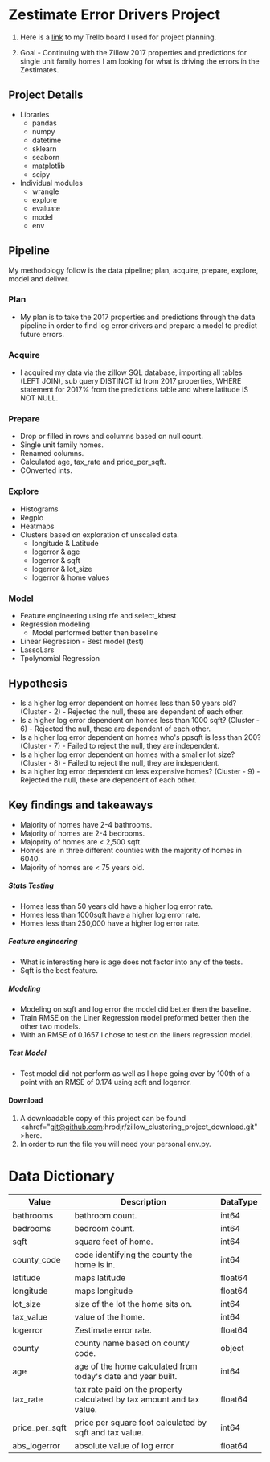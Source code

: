 # Zestimate Error Drivers Project


1. Here is a <a href="https://trello.com/b/EMEzPn69/clusteringproject">link</a> to my Trello board I used for project planning.

2. Goal - Continuing with the Zillow 2017 properties and predictions for single unit family homes I am looking for what is driving the errors in the Zestimates.

## Project Details
- Libraries
    - pandas
    - numpy
    - datetime
    - sklearn
    - seaborn
    - matplotlib
    - scipy
- Individual modules
    - wrangle
    - explore
    - evaluate
    - model
    - env

## Pipeline
My methodology follow is the data pipeline; plan, acquire, prepare, explore, model and deliver.
### Plan
- My plan is to take the 2017 properties and predictions through the data pipeline in order to find log error drivers and prepare a model to predict future errors.
### Acquire
- I acquired my data via the zillow SQL database, importing all tables (LEFT JOIN), sub query DISTINCT id from 2017 properties, WHERE statement for 2017% from the predictions table and where latitude iS NOT NULL.  
### Prepare
- Drop or filled in rows and columns based on null count.
- Single unit family homes.
- Renamed columns.
- Calculated age, tax_rate and price_per_sqft.
- COnverted ints.
### Explore
- Histograms
- Regplo
- Heatmaps
- Clusters based on exploration of unscaled data.
    - longitude & Latitude
    - logerror & age
    - logerror & sqft
    - logerror & lot_size
    - logerror & home values
### Model
- Feature engineering using rfe and select_kbest
- Regression modeling
    - Model performed better then baseline
- Linear Regression - Best model (test)
- LassoLars
- Tpolynomial Regression
## Hypothesis
- Is a higher log error dependent on homes less than 50 years old? (Cluster - 2) - Rejected the null, these are dependent of each other.
- Is a higher log error dependent on homes less than 1000 sqft? (Cluster - 6) - Rejected the null, these are dependent of each other.
- Is a higher log error dependent on homes who's ppsqft is less than 200? (Cluster - 7) - Failed to reject the null, they are independent.
- Is a higher log error dependent on homes with a smaller lot size? (Cluster - 8) - Failed to reject the null, they are independent.
- Is a higher log error dependent on less expensive homes? (Cluster - 9) - Rejected the null, these are dependent of each other.
## Key findings and takeaways
- Majority of homes have 2-4 bathrooms.
- Majority of homes are 2-4 bedrooms.
- Majoprity of homes are < 2,500 sqft.
- Homes are in three different counties with the majority of homes in 6040.
- Majority of homes are < 75 years old.
##### Stats Testing
- Homes less than 50 years old have a higher log error rate.
- Homes less than 1000sqft have a higher log error rate.
- Homes less than 250,000 have a higher log error rate.
##### Feature engineering
- What is interesting here is age does not factor into any of the tests.
- Sqft is the best feature.
##### Modeling
- Modeling on sqft and log error the model did better then the baseline.
- Train RMSE on the Liner Regression model preformed better then the other two models.
- With an RMSE of 0.1657 I chose to test on the liners regression model.
##### Test Model
- Test model did not perform as well as I hope going over by 100th of a point with an RMSE of 0.174 using sqft and logerror.
#### Download
1. A downloadable copy of this project can be found <ahref="git@github.com:hrodjr/zillow_clustering_project_download.git">here</a>.
2. In order to run the file you will need your personal env.py.
# Data Dictionary
| Value          | Description                                                           | DataType |
|----------------|-----------------------------------------------------------------------|----------|
| bathrooms      | bathroom count.                                                       | int64    |
| bedrooms       | bedroom count.                                                        | int64    |
| sqft           | square feet of home.                                                  | int64    |
| county_code    | code identifying the county the home is in.                           | int64    |
| latitude       | maps latitude                                                         | float64  |
| longitude      | maps longitude                                                        | float64  |
| lot_size       | size of the lot the home sits on.                                     | int64    |
| tax_value      | value of the home.                                                    | int64    |
| logerror       | Zestimate error rate.                                                 | float64  |
| county         | county name based on county code.                                     | object   |
| age            | age of the home calculated from today's date and year built.          | int64    |
| tax_rate       | tax rate paid on the property calculated by tax amount and tax value. | float64  |
| price_per_sqft | price per square foot calculated by sqft and tax value.               | int64    |
| abs_logerror   | absolute value of log error                                           | float64  |

